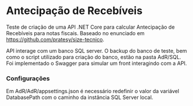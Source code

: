 # Antecipação de Recebíveis

Teste de criação de uma API .NET Core para calcular Antecipação de Recebíveis para notas fiscais. Baseado no enunciado em https://github.com/pratesy/size-tecnico.

API interage com um banco SQL server. O backup do banco de teste, bem como o script utilizado para criação do banco, estão na pasta AdR/SQL.<br>
Foi implementado o Swagger para simular um front interagindo com a API.

### Configurações
Em AdR/AdR/appsettings.json é necessário redefinir o valor da variável DatabasePath com o caminho da instância SQL Server local. 
